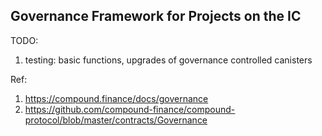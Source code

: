 ## Governance Framework for Projects on the IC

TODO:
1. testing: basic functions, upgrades of governance controlled canisters


Ref:
1. https://compound.finance/docs/governance
2. https://github.com/compound-finance/compound-protocol/blob/master/contracts/Governance

